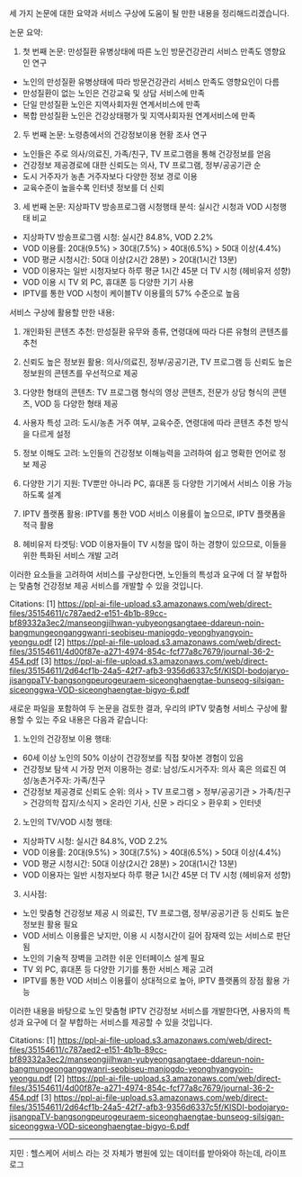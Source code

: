 

세 가지 논문에 대한 요약과 서비스 구상에 도움이 될 만한 내용을 정리해드리겠습니다.

논문 요약:

1. 첫 번째 논문: 만성질환 유병상태에 따른 노인 방문건강관리 서비스 만족도 영향요인 연구
- 노인의 만성질환 유병상태에 따라 방문건강관리 서비스 만족도 영향요인이 다름
- 만성질환이 없는 노인은 건강교육 및 상담 서비스에 만족
- 단일 만성질환 노인은 지역사회자원 연계서비스에 만족
- 복합 만성질환 노인은 건강상태평가 및 지역사회자원 연계서비스에 만족

2. 두 번째 논문: 노령층에서의 건강정보이용 현황 조사 연구
- 노인들은 주로 의사/의료진, 가족/친구, TV 프로그램을 통해 건강정보를 얻음
- 건강정보 제공경로에 대한 신뢰도는 의사, TV 프로그램, 정부/공공기관 순
- 도시 거주자가 농촌 거주자보다 다양한 정보 경로 이용
- 교육수준이 높을수록 인터넷 정보를 더 신뢰

3. 세 번째 논문: 지상파TV 방송프로그램 시청행태 분석: 실시간 시청과 VOD 시청행태 비교
- 지상파TV 방송프로그램 시청: 실시간 84.8%, VOD 2.2%
- VOD 이용률: 20대(9.5%) > 30대(7.5%) > 40대(6.5%) > 50대 이상(4.4%)
- VOD 평균 시청시간: 50대 이상(2시간 28분) > 20대(1시간 13분)
- VOD 이용자는 일반 시청자보다 하루 평균 1시간 45분 더 TV 시청 (헤비유저 성향)
- VOD 이용 시 TV 외 PC, 휴대폰 등 다양한 기기 사용
- IPTV를 통한 VOD 시청이 케이블TV 이용률의 57% 수준으로 높음

서비스 구상에 활용할 만한 내용:

1. 개인화된 콘텐츠 추천: 만성질환 유무와 종류, 연령대에 따라 다른 유형의 콘텐츠를 추천

2. 신뢰도 높은 정보원 활용: 의사/의료진, 정부/공공기관, TV 프로그램 등 신뢰도 높은 정보원의 콘텐츠를 우선적으로 제공

3. 다양한 형태의 콘텐츠: TV 프로그램 형식의 영상 콘텐츠, 전문가 상담 형식의 콘텐츠, VOD 등 다양한 형태 제공

4. 사용자 특성 고려: 도시/농촌 거주 여부, 교육수준, 연령대에 따라 콘텐츠 추천 방식을 다르게 설정

5. 정보 이해도 고려: 노인들의 건강정보 이해능력을 고려하여 쉽고 명확한 언어로 정보 제공

6. 다양한 기기 지원: TV뿐만 아니라 PC, 휴대폰 등 다양한 기기에서 서비스 이용 가능하도록 설계

7. IPTV 플랫폼 활용: IPTV를 통한 VOD 서비스 이용률이 높으므로, IPTV 플랫폼을 적극 활용

8. 헤비유저 타겟팅: VOD 이용자들이 TV 시청을 많이 하는 경향이 있으므로, 이들을 위한 특화된 서비스 개발 고려

이러한 요소들을 고려하여 서비스를 구상한다면, 노인들의 특성과 요구에 더 잘 부합하는 맞춤형 건강정보 제공 서비스를 개발할 수 있을 것입니다.

Citations:
[1] https://ppl-ai-file-upload.s3.amazonaws.com/web/direct-files/35154611/c787aed2-e151-4b1b-89cc-bf89332a3ec2/manseongjilhwan-yubyeongsangtaee-ddareun-noin-bangmungeonganggwanri-seobiseu-manjogdo-yeonghyangyoin-yeongu.pdf
[2] https://ppl-ai-file-upload.s3.amazonaws.com/web/direct-files/35154611/4d00f87e-a271-4974-854c-fcf77a8c7679/journal-36-2-454.pdf
[3] https://ppl-ai-file-upload.s3.amazonaws.com/web/direct-files/35154611/2d64cf1b-24a5-42f7-afb3-9356d6337c5f/KISDI-bodojaryo-jisangpaTV-bangsongpeurogeuraem-siceonghaengtae-bunseog-silsigan-siceonggwa-VOD-siceonghaengtae-bigyo-6.pdf

새로운 파일을 포함하여 두 논문을 검토한 결과, 우리의 IPTV 맞춤형 서비스 구상에 활용할 수 있는 주요 내용은 다음과 같습니다:

1. 노인의 건강정보 이용 행태:

- 60세 이상 노인의 50% 이상이 건강정보를 직접 찾아본 경험이 있음
- 건강정보 탐색 시 가장 먼저 이용하는 경로:
  남성/도시거주자: 의사 혹은 의료진
  여성/농촌거주자: 가족/친구
- 건강정보 제공경로 신뢰도 순위: 
  의사 > TV 프로그램 > 정부/공공기관 > 가족/친구 > 건강의학 잡지/소식지 > 온라인 기사, 신문 > 라디오 > 환우회 > 인터넷

2. 노인의 TV/VOD 시청 행태:

- 지상파TV 시청: 실시간 84.8%, VOD 2.2%
- VOD 이용률: 20대(9.5%) > 30대(7.5%) > 40대(6.5%) > 50대 이상(4.4%)
- VOD 평균 시청시간: 50대 이상(2시간 28분) > 20대(1시간 13분)
- VOD 이용자는 일반 시청자보다 하루 평균 1시간 45분 더 TV 시청 (헤비유저 성향)

3. 시사점:

- 노인 맞춤형 건강정보 제공 시 의료진, TV 프로그램, 정부/공공기관 등 신뢰도 높은 정보원 활용 필요
- VOD 서비스 이용률은 낮지만, 이용 시 시청시간이 길어 잠재력 있는 서비스로 판단됨
- 노인의 기술적 장벽을 고려한 쉬운 인터페이스 설계 필요
- TV 외 PC, 휴대폰 등 다양한 기기를 통한 서비스 제공 고려
- IPTV를 통한 VOD 서비스 이용률이 상대적으로 높아, IPTV 플랫폼의 장점 활용 가능

이러한 내용을 바탕으로 노인 맞춤형 IPTV 건강정보 서비스를 개발한다면, 사용자의 특성과 요구에 더 잘 부합하는 서비스를 제공할 수 있을 것입니다.

Citations:
[1] https://ppl-ai-file-upload.s3.amazonaws.com/web/direct-files/35154611/c787aed2-e151-4b1b-89cc-bf89332a3ec2/manseongjilhwan-yubyeongsangtaee-ddareun-noin-bangmungeonganggwanri-seobiseu-manjogdo-yeonghyangyoin-yeongu.pdf
[2] https://ppl-ai-file-upload.s3.amazonaws.com/web/direct-files/35154611/4d00f87e-a271-4974-854c-fcf77a8c7679/journal-36-2-454.pdf
[3] https://ppl-ai-file-upload.s3.amazonaws.com/web/direct-files/35154611/2d64cf1b-24a5-42f7-afb3-9356d6337c5f/KISDI-bodojaryo-jisangpaTV-bangsongpeurogeuraem-siceonghaengtae-bunseog-silsigan-siceonggwa-VOD-siceonghaengtae-bigyo-6.pdf

---

지민 :
헬스케어 서비스 라는 것 자체가 병원에 있는 데이터를 받아와야 하는데, 라이프로그
